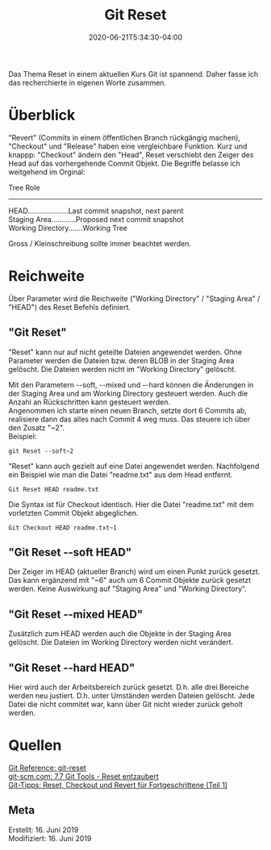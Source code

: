 ﻿---  
title: "Git Reset"  
date: 2020-06-21T5:34:30-04:00
categories:  
  - Git  
tags:  
  - Software  
--- 

Das Thema Reset in einem aktuellen Kurs Git ist spannend. Daher fasse ich das recherchierte in eigenen Worte zusammen.

# Überblick  

"Revert" (Commits in einem öffentlichen Branch rückgängig machen), "Checkout" und "Release" haben eine vergleichbare Funktion. Kurz und knappp: "Checkout" ändern den "Head", Reset verschiebt den Zeiger des Head auf das vorhergehende Commit Objekt.
Die Begriffe belasse ich weitgehend im Orginal:

Tree	                Role  
___________________________________________________________  
HEAD....................Last commit snapshot, next parent  
Staging Area............Proposed next commit snapshot  
Working Directory.......Working Tree 

Gross / Kleinschreibung sollte immer beachtet werden. 

# Reichweite  

Über Parameter wird die Reichweite ("Working Directory" / "Staging Area" / "HEAD") des Reset Befehls definiert.  

## "Git Reset"  

"Reset" kann nur auf nicht geteilte Dateien angewendet werden. 
Ohne Parameter werden die Dateien bzw. deren BLOB in der Staging Area gelöscht. Die Dateien werden nicht im "Working Directory" gelöscht.  

Mit den Parametern --soft, --mixed und --hard können die Änderungen in der Staging Area und am Working Directory gesteuert werden. Auch die Anzahl an Rückschritten kann gesteuert werden.  
Angenommen ich starte einen neuen Branch, setzte dort 6 Commits ab, realisiere dann das alles nach Commit 4 weg muss. Das steuere ich über den Zusatz "~2".  
Beispiel:  

`````git Reset --soft~2`````  

"Reset" kann auch gezielt auf eine Datei angewendet werden. Nachfolgend ein Beispiel wie man die Datei "readme.txt" aus dem Head entfernt.  

`````Git Reset HEAD readme.txt`````  

Die Syntax ist für Checkout identisch. Hier die Datei "readme.txt" mit dem vorletzten Commit Objekt abgeglichen.

`````Git Checkout HEAD readme.txt~1`````  


## "Git Reset --soft HEAD"  

Der Zeiger im HEAD (aktueller Branch) wird um einen Punkt zurück gesetzt. Das kann ergänzend mit "~6" auch um 6 Commit Objekte zurück gesetzt werden. Keine Auswirkung auf "Staging Area" und "Working Directory".  

## "Git Reset --mixed HEAD"  

Zusätzlich zum HEAD werden auch die Objekte in der Staging Area gelöscht. Die Dateien im Working Directory werden nicht verändert.  

## "Git Reset --hard HEAD"  

Hier wird auch der Arbeitsbereich zurück gesetzt. D.h. alle drei Bereiche werden neu justiert. D.h. unter Umständen werden Dateien gelöscht. Jede Datei die nicht commitet war, kann über Git nicht wieder zurück geholt werden.  

# Quellen  

[Git Reference: git-reset](https://git-scm.com/docs/git-reset)  
[git-scm.com: 7.7 Git Tools - Reset entzaubert](https://git-scm.com/book/de/v2/Git-Tools-Reset-entzaubert)  
[Git-Tipps: Reset, Checkout und Revert für Fortgeschrittene (Teil 1)](https://blog.seibert-media.net/blog/2015/09/04/git-tipps-reset-checkout-und-revert-fuer-fortgeschrittene-teil-1/)  

## Meta

Erstellt:		16. Juni 2019  
Modifiziert:	16. Juni 2019
